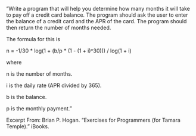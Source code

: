 “Write a program that will help you determine how many months it will take to pay off a credit card balance. The program should ask the user to enter the balance of a credit card and the APR of the card. The program should then return the number of months needed.

The formula for this is

n = -1/30 * log(1 + (b/p * (1 - (1 + i)^30))) / log(1 + i)

where

n is the number of months.

i is the daily rate (APR divided by 365).

b is the balance.

p is the monthly payment.”

Excerpt From: Brian P. Hogan. “Exercises for Programmers (for Tamara Temple).” iBooks.
